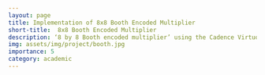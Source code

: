 ```yaml
---
layout: page
title: Implementation of 8x8 Booth Encoded Multiplier
short-title:  8x8 Booth Encoded Multiplier
description: ‘8 by 8 Booth encoded multiplier’ using the Cadence Virtuoso platform.
img: assets/img/project/booth.jpg
importance: 5
category: academic
---
```


<!-- booth multiplier that we have implemented is functionally correct as we can
see from the timing diagram. Also the circuit area has been minimized, as we tried to
make it as compact as possible. We used transmission gates for XOR gate, to minimize
delay . Also, the circuit only has 2 Layers of wires. These two layers also ensured that
there was minimal propagation delay and less errors. -->